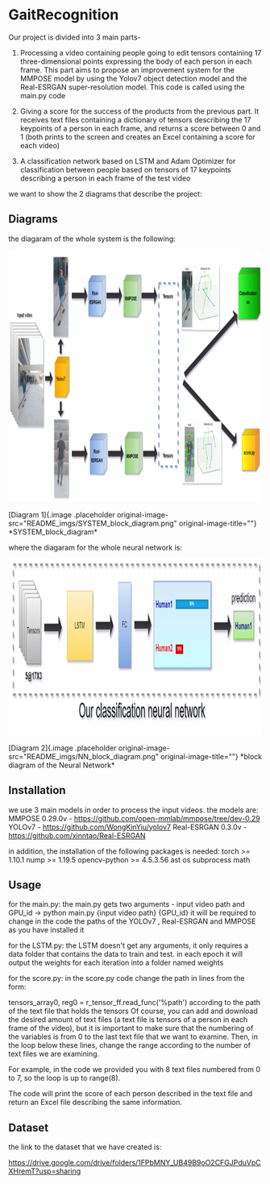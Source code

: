 # GaitRecognition

Our project is divided into 3 main parts-

1.  Processing a video containing people going to edit tensors
    containing 17 three-dimensional points expressing the body of each
    person in each frame. This part aims to propose an improvement
    system for the MMPOSE model by using the Yolov7 object detection
    model and the Real-ESRGAN super-resolution model. This code is
    called using the main.py code

2.  Giving a score for the success of the products from the previous
    part. It receives text files containing a dictionary of tensors
    describing the 17 keypoints of a person in each frame, and returns a
    score between 0 and 1 (both prints to the screen and creates an
    Excel containing a score for each video)

3.  A classification network based on LSTM and Adam Optimizer for
    classification between people based on tensors of 17 keypoints
    describing a person in each frame of the test video

we want to show the 2 diagrams that describe the project: 
## Diagrams

the diagaram of the whole system is the following:

<p align="center">
  <img height="500" src="README_imgs/SYSTEM_block_diagram.png">
</p>
[Diagram 1]{.image .placeholder
original-image-src="README_imgs/SYSTEM_block_diagram.png" original-image-title=""}
*SYSTEM_block_diagram*

where the diagaram for the whole neural network is:

<p align="center">
  <img height="350" src="README_imgs/NN_block_diagram.png">
</p>
[Diagram 2]{.image .placeholder
original-image-src="README_imgs/NN_block_diagram.png"
original-image-title=""} *block diagram of the Neural Network*

## Installation

we use 3 main models in order to process the input videos. the models
are: MMPOSE 0.29.0v - https://github.com/open-mmlab/mmpose/tree/dev-0.29
YOLOv7 - https://github.com/WongKinYiu/yolov7 Real-ESRGAN 0.3.0v -
https://github.com/xinntao/Real-ESRGAN

in addition, the installation of the following packages is needed: torch
\>= 1.10.1 nump \>= 1.19.5 opencv-python \>= 4.5.3.56 ast os subprocess
math

## Usage

for the main.py: the main.py gets two arguments - input video path and
GPU_id -\> python main.py {input video path} {GPU_id} it will be
required to change in the code the paths of the YOLOv7 , Real-ESRGAN and
MMPOSE as you have installed it

for the LSTM.py: the LSTM doesn't get any arguments, it only requires a
data folder that contains the data to train and test. in each epoch it
will output the weights for each iteration into a folder named weights

for the score.py: in the score.py code change the path in lines from the
form:

tensors_array0, reg0 = r_tensor_ff.read_func('%path') according to the
path of the text file that holds the tensors Of course, you can add and
download the desired amount of text files (a text file is tensors of a
person in each frame of the video), but it is important to make sure
that the numbering of the variables is from 0 to the last text file that
we want to examine. Then, in the loop below these lines, change the
range according to the number of text files we are examining.

For example, in the code we provided you with 8 text files numbered from
0 to 7, so the loop is up to range(8).

The code will print the score of each person described in the text file
and return an Excel file describing the same information.

## Dataset

the link to the dataset that we have created is:

https://drive.google.com/drive/folders/1FPbMNY_UB49B9oO2CFGJPduVpCXHremT?usp=sharing
